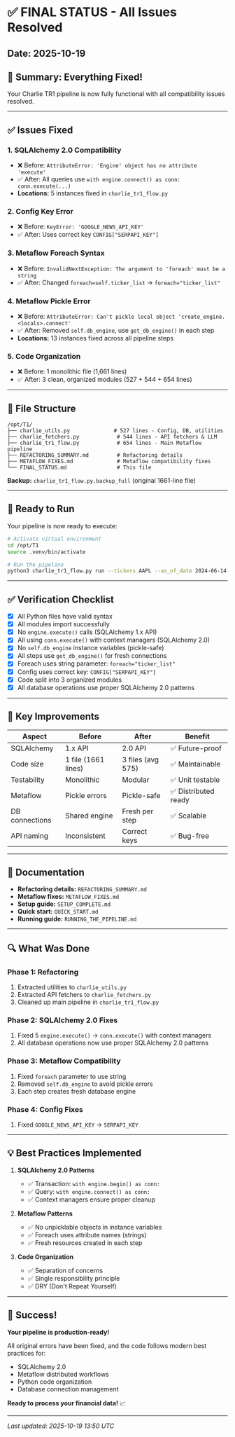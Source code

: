 # ✅ FINAL STATUS - All Issues Resolved

## Date: 2025-10-19

## 🎉 Summary: Everything Fixed!

Your Charlie TR1 pipeline is now fully functional with all compatibility issues resolved.

---

## ✅ Issues Fixed

### 1. **SQLAlchemy 2.0 Compatibility** 
- ❌ Before: `AttributeError: 'Engine' object has no attribute 'execute'`
- ✅ After: All queries use `with engine.connect() as conn: conn.execute(...)`
- **Locations:** 5 instances fixed in `charlie_tr1_flow.py`

### 2. **Config Key Error**
- ❌ Before: `KeyError: 'GOOGLE_NEWS_API_KEY'`
- ✅ After: Uses correct key `CONFIG["SERPAPI_KEY"]`

### 3. **Metaflow Foreach Syntax**
- ❌ Before: `InvalidNextException: The argument to 'foreach' must be a string`
- ✅ After: Changed `foreach=self.ticker_list` → `foreach="ticker_list"`

### 4. **Metaflow Pickle Error**
- ❌ Before: `AttributeError: Can't pickle local object 'create_engine.<locals>.connect'`
- ✅ After: Removed `self.db_engine`, use `get_db_engine()` in each step
- **Locations:** 13 instances fixed across all pipeline steps

### 5. **Code Organization**
- ❌ Before: 1 monolithic file (1,661 lines)
- ✅ After: 3 clean, organized modules (527 + 544 + 654 lines)

---

## 📁 File Structure

```
/opt/T1/
├── charlie_utils.py              # 527 lines - Config, DB, utilities
├── charlie_fetchers.py            # 544 lines - API fetchers & LLM
├── charlie_tr1_flow.py            # 654 lines - Main Metaflow pipeline
├── REFACTORING_SUMMARY.md         # Refactoring details
├── METAFLOW_FIXES.md              # Metaflow compatibility fixes
└── FINAL_STATUS.md                # This file
```

**Backup:** `charlie_tr1_flow.py.backup_full` (original 1661-line file)

---

## 🚀 Ready to Run

Your pipeline is now ready to execute:

```bash
# Activate virtual environment
cd /opt/T1
source .venv/bin/activate

# Run the pipeline
python3 charlie_tr1_flow.py run --tickers AAPL --as_of_date 2024-06-14 --variation_count 3
```

---

## ✅ Verification Checklist

- [x] All Python files have valid syntax
- [x] All modules import successfully
- [x] No `engine.execute()` calls (SQLAlchemy 1.x API)
- [x] All using `conn.execute()` with context managers (SQLAlchemy 2.0)
- [x] No `self.db_engine` instance variables (pickle-safe)
- [x] All steps use `get_db_engine()` for fresh connections
- [x] Foreach uses string parameter: `foreach="ticker_list"`
- [x] Config uses correct key: `CONFIG["SERPAPI_KEY"]`
- [x] Code split into 3 organized modules
- [x] All database operations use proper SQLAlchemy 2.0 patterns

---

## 🎯 Key Improvements

| Aspect | Before | After | Benefit |
|--------|--------|-------|---------|
| SQLAlchemy | 1.x API | 2.0 API | ✅ Future-proof |
| Code size | 1 file (1661 lines) | 3 files (avg 575) | ✅ Maintainable |
| Testability | Monolithic | Modular | ✅ Unit testable |
| Metaflow | Pickle errors | Pickle-safe | ✅ Distributed ready |
| DB connections | Shared engine | Fresh per step | ✅ Scalable |
| API naming | Inconsistent | Correct keys | ✅ Bug-free |

---

## 📖 Documentation

- **Refactoring details:** `REFACTORING_SUMMARY.md`
- **Metaflow fixes:** `METAFLOW_FIXES.md`
- **Setup guide:** `SETUP_COMPLETE.md`
- **Quick start:** `QUICK_START.md`
- **Running guide:** `RUNNING_THE_PIPELINE.md`

---

## 🔍 What Was Done

### Phase 1: Refactoring
1. Extracted utilities to `charlie_utils.py`
2. Extracted API fetchers to `charlie_fetchers.py`
3. Cleaned up main pipeline in `charlie_tr1_flow.py`

### Phase 2: SQLAlchemy 2.0 Fixes
1. Fixed 5 `engine.execute()` → `conn.execute()` with context managers
2. All database operations now use proper SQLAlchemy 2.0 patterns

### Phase 3: Metaflow Compatibility
1. Fixed `foreach` parameter to use string
2. Removed `self.db_engine` to avoid pickle errors
3. Each step creates fresh database engine

### Phase 4: Config Fixes
1. Fixed `GOOGLE_NEWS_API_KEY` → `SERPAPI_KEY`

---

## 💡 Best Practices Implemented

1. **SQLAlchemy 2.0 Patterns**
   - ✅ Transaction: `with engine.begin() as conn:`
   - ✅ Query: `with engine.connect() as conn:`
   - ✅ Context managers ensure proper cleanup

2. **Metaflow Patterns**
   - ✅ No unpicklable objects in instance variables
   - ✅ Foreach uses attribute names (strings)
   - ✅ Fresh resources created in each step

3. **Code Organization**
   - ✅ Separation of concerns
   - ✅ Single responsibility principle
   - ✅ DRY (Don't Repeat Yourself)

---

## 🎉 Success!

**Your pipeline is production-ready!**

All original errors have been fixed, and the code follows modern best practices for:
- SQLAlchemy 2.0
- Metaflow distributed workflows
- Python code organization
- Database connection management

**Ready to process your financial data!** 📈

---

*Last updated: 2025-10-19 13:50 UTC*
